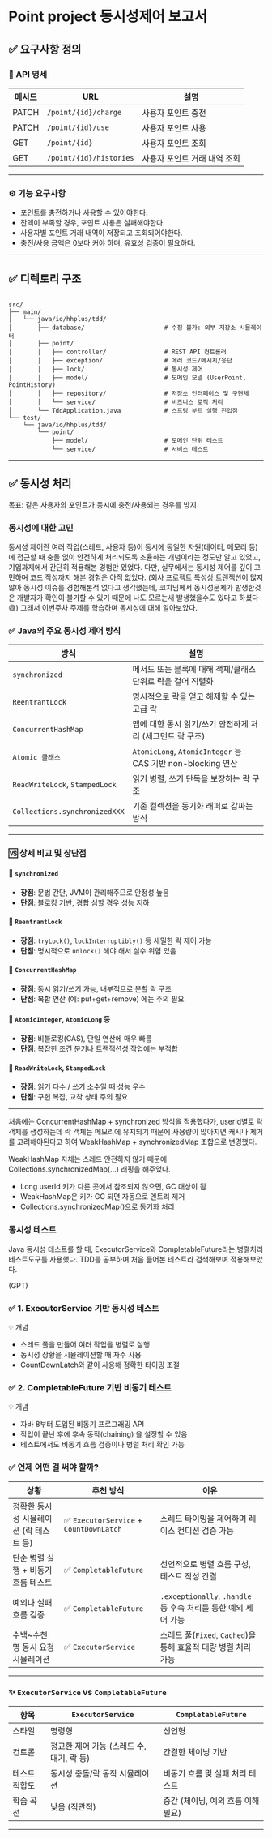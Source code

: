 # Point project 동시성제어 보고서

## ✅ 요구사항 정의

### 🔗 API 명세

| 메서드 | URL | 설명 |
| --- | --- | --- |
| PATCH | `/point/{id}/charge` | 사용자 포인트 충전 |
| PATCH | `/point/{id}/use` | 사용자 포인트 사용 |
| GET | `/point/{id}` | 사용자 포인트 조회 |
| GET | `/point/{id}/histories` | 사용자 포인트 거래 내역 조회 |

---

### ⚙️ 기능 요구사항

- 포인트를 충전하거나 사용할 수 있어야한다.
- 잔액이 부족할 경우, 포인트 사용은 실패해야한다.
- 사용자별 포인트 거래 내역이 저장되고 조회되어야한다.
- 충전/사용 금액은 0보다 커야 하며, 유효성 검증이 필요하다.

---

## ✅ 디렉토리 구조

```

src/
├── main/
│   └── java/io/hhplus/tdd/
│       ├── database/                      # 수정 불가: 외부 저장소 시뮬레이터
│       ├── point/
│       │   ├── controller/                # REST API 컨트롤러
│       │   ├── exception/                 # 에러 코드/메시지/응답
│       │   ├── lock/                      # 동시성 제어
│       │   ├── model/                     # 도메인 모델 (UserPoint, PointHistory)
│       │   ├── repository/                # 저장소 인터페이스 및 구현체
│       │   └── service/                   # 비즈니스 로직 처리
│       └── TddApplication.java            # 스프링 부트 실행 진입점
└── test/
    └── java/io/hhplus/tdd/
        └── point/
            ├── model/                     # 도메인 단위 테스트
            └── service/                   # 서비스 테스트

```
---

## ✅ 동시성 처리
목표: 같은 사용자의 포인트가 동시에 충전/사용되는 경우를 방지

### 동시성에 대한 고민
동시성 제어란 여러 작업(스레드, 사용자 등)이 동시에 동일한 자원(데이터, 메모리 등)에 접근할 때 충돌 없이 안전하게 처리되도록 조율하는 개념이라는 정도만 알고 있었고, 
기업과제에서 간단히 적용해본 경험만 있었다. 
다만, 실무에서는 동시성 제어를 깊이 고민하며 코드 작성까지 해본 경험은 아직 없었다.
(회사 프로젝트 특성상 트랜잭션이 많지 않아 동시성 이슈를 경험해본적 없다고 생각했는데, 
코치님께서 동시성문제가 발생한것은 개발자가 확인이 불가할 수 있기 때문에 나도 모르는새 발생했을수도 있다고 하셨다😅)
그래서 이번주차 주제를 학습하며 동시성에 대해 알아보았다.

### ✅ Java의 주요 동시성 제어 방식

| 방식 | 설명 |
|------|------|
| `synchronized` | 메서드 또는 블록에 대해 객체/클래스 단위로 락을 걸어 직렬화 |
| `ReentrantLock` | 명시적으로 락을 얻고 해제할 수 있는 고급 락 |
| `ConcurrentHashMap` | 맵에 대한 동시 읽기/쓰기 안전하게 처리 (세그먼트 락 구조) |
| `Atomic 클래스` | `AtomicLong`, `AtomicInteger` 등 CAS 기반 non-blocking 연산 |
| `ReadWriteLock`, `StampedLock` | 읽기 병렬, 쓰기 단독을 보장하는 락 구조 |
| `Collections.synchronizedXXX` | 기존 컬렉션을 동기화 래퍼로 감싸는 방식 |

---

### 🆚 상세 비교 및 장단점

#### 🔹 `synchronized`

- **장점**: 문법 간단, JVM이 관리해주므로 안정성 높음
- **단점**: 블로킹 기반, 경합 심할 경우 성능 저하

#### 🔹 `ReentrantLock`

- **장점**: `tryLock()`, `lockInterruptibly()` 등 세밀한 락 제어 가능
- **단점**: 명시적으로 `unlock()` 해야 해서 실수 위험 있음

#### 🔹 `ConcurrentHashMap`

- **장점**: 동시 읽기/쓰기 가능, 내부적으로 분할 락 구조
- **단점**: 복합 연산 (예: put+get+remove) 에는 주의 필요

#### 🔹 `AtomicInteger`, `AtomicLong` 등

- **장점**: 비블로킹(CAS), 단일 연산에 매우 빠름
- **단점**: 복잡한 조건 분기나 트랜잭션성 작업에는 부적합

#### 🔹 `ReadWriteLock`, `StampedLock`

- **장점**: 읽기 다수 / 쓰기 소수일 때 성능 우수
- **단점**: 구현 복잡, 교착 상태 주의 필요

---

처음에는 ConcurrentHashMap + synchronized 방식을 적용했다가, userId별로 락 객체를 생성하는데 락 객체는 메모리에 유지되기 때문에
사용량이 많아지면 캐시나 제거를 고려해야된다고 하여
WeakHashMap + synchronizedMap 조합으로 변경했다.

WeakHashMap 자체는 스레드 안전하지 않기 때문에 Collections.synchronizedMap(...) 래핑을 해주었다.

- Long userId 키가 다른 곳에서 참조되지 않으면, GC 대상이 됨
- WeakHashMap은 키가 GC 되면 자동으로 엔트리 제거
- Collections.synchronizedMap()으로 동기화 처리

### 동시성 테스트
Java 동시성 테스트를 할 때, ExecutorService와 CompletableFuture라는 병렬처리 테스트도구를 사용했다.
TDD를 공부하며 처음 들어본 테스트라 검색해보며 적용해보았다.

(GPT)
### ✅ 1. ExecutorService 기반 동시성 테스트
💡 개념
- 스레드 풀을 만들어 여러 작업을 병렬로 실행
- 동시성 상황을 시뮬레이션할 때 자주 사용
- CountDownLatch와 같이 사용해 정확한 타이밍 조절

### ✅ 2. CompletableFuture 기반 비동기 테스트
💡 개념
- 자바 8부터 도입된 비동기 프로그래밍 API 
- 작업이 끝난 후에 후속 동작(chaining) 을 설정할 수 있음 
- 테스트에서도 비동기 흐름 검증이나 병렬 처리 확인 가능

### ✅ 언제 어떤 걸 써야 할까?

| 상황 | 추천 방식 | 이유 |
|------|------------|------|
| 정확한 동시성 시뮬레이션 (락 테스트 등) | ✅ `ExecutorService` + `CountDownLatch` | 스레드 타이밍을 제어하며 레이스 컨디션 검증 가능 |
| 단순 병렬 실행 + 비동기 흐름 테스트 | ✅ `CompletableFuture` | 선언적으로 병렬 흐름 구성, 테스트 작성 간결 |
| 예외나 실패 흐름 검증 | ✅ `CompletableFuture` | `.exceptionally`, `.handle` 등 후속 처리를 통한 예외 제어 가능 |
| 수백~수천 명 동시 요청 시뮬레이션 | ✅ `ExecutorService` | 스레드 풀(`Fixed`, `Cached`)을 통해 효율적 대량 병렬 처리 가능 |

---

### ✨ `ExecutorService` vs `CompletableFuture`

| 항목 | `ExecutorService` | `CompletableFuture` |
|------|-------------------|----------------------|
| 스타일 | 명령형 | 선언형 |
| 컨트롤 | 정교한 제어 가능 (스레드 수, 대기, 락 등) | 간결한 체이닝 기반 |
| 테스트 적합도 | 동시성 충돌/락 동작 시뮬레이션 | 비동기 흐름 및 실패 처리 테스트 |
| 학습 곡선 | 낮음 (직관적) | 중간 (체이닝, 예외 흐름 이해 필요) |

---


